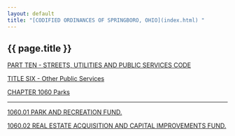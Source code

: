 ```yaml
---
layout: default 
title: "[CODIFIED ORDINANCES OF SPRINGBORO, OHIO](index.html) "
---
```


{{ page.title }}
----------------

[PART TEN - STREETS, UTILITIES AND PUBLIC SERVICES CODE](407fa412.html)

[TITLE SIX - Other Public Services](45a2a412.html)

[CHAPTER 1060 Parks](45aaa412.html)

---

[1060.01 PARK AND RECREATION FUND.](45b6a412.html)

[1060.02 REAL ESTATE ACQUISITION AND CAPITAL IMPROVEMENTS
FUND.](45c2a412.html)
